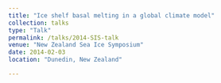 ```yaml
---
title: "Ice shelf basal melting in a global climate model"
collection: talks
type: "Talk"
permalink: /talks/2014-SIS-talk
venue: "New Zealand Sea Ice Symposium"
date: 2014-02-03
location: "Dunedin, New Zealand"

---
```

